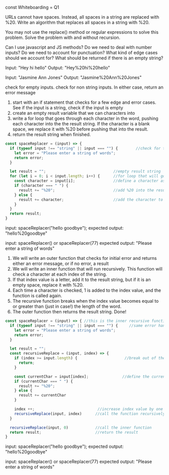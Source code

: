 const Whiteboarding = Q1

<!-- Question Prompt:  -->
URLs cannot have spaces. Instead, all spaces in a string are replaced with %20. Write an algorithm that replaces all spaces in a string with %20.

You may not use the replace() method or regular expressions to solve this problem. Solve the problem with and without recursion.


<!-- Clarification...-->
Can I use javascript and JS methods?
Do we need to deal with number inputs?
Do we need to account for punctuation? 
What kind of edge cases should we account for?
What should be returned if there is an empty string?

<!-- inputs and outputs -->
Input: "Hey hi hello"
Output: "Hey%20hi%20hello"

Input: "Jasmine Ann Jones"
Output: "Jasmine%20Ann%20Jones"

<!-- Error Handling and Edge Cases to Consider -->
check for empty inputs. 
check for non string inputs.
In either case, return an error message

  
<!-- Problem Breakdown without recursion: -->
1. start with an if statement that checks for a few edge and error cases. See if the input is a string, check if the input is empty
2. create an empty result variable that we can characters into
3. write a for loop that goes through each character in the word, pushing each character into the the result string. If the character is a blank space, we replace it with %20 before pushing that into the result.
4. return the result string when finished.

<!-- Code without recursion -->
```js
const spaceReplacer = (input) => {
  if (typeof input !== "string" || input === "") {        //check for type and input errors
    let error = "Please enter a string of words";
    return error;
  }

  let result = "";                              //empty result string
  for (let i = 0; i < input.length; i++) {      //for loop that will go through each character of our word    
    const character = input[i];                 //define a character as the input at a specific index
    if (character === " ") {
      result += "%20";                          //add %20 into the results array for any blank spaces
    } else {
      result += character;                      //add the character to the results array
    }
  }
  return result;
}
```

input: spaceReplacer("hello goodbye");
expected output: "hello%20goodbye"

input: spaceReplacer() or spaceReplacer(77)
expected output: "Please enter a string of words"



<!-- Problem Breakdown with recursion -->
1. We will write an outer function that checks for initial error and returns either an error message, or if no error, a result 
2. We will write an inner function that will run recursively. This function will check a character at each index of the string. 
3. If that index value is a letter, add it to the result string, but if it is an empty space, replace it with %20. 
4. Each time a character is checked, 1 is added to the index value, and the function is called again.
5. The recursive function breaks when the index value becomes equal to or greater than (just in case!) the length of the word.
6. The outer function then returns the result string. Done!

<!-- Code with recursion:  -->
```js
const spaceReplacer = (input) => { //this is the inner recursive function that will be called. Here is how it works...
  if (typeof input !== "string" || input === "") {     //same error handling as above
    let error = "Please enter a string of words";
    return error;
  }  

  let result = "";
  const recursiveReplace = (input, index) => {
    if (index >= input.length) {                     //break out of the loop once the index value is equal to the length of our word
      return; 
    }

    const currentChar = input[index];               //define the current character as the input at a specific index
    if (currentChar === " ") {     
      result += "%20";
    } else {
      result += currentChar
    }

    index ++;                            //increase index value by one
    recursiveReplace(input, index)      //call the function recursively 
  }

  recursiveReplace(input, 0)            //call the inner function
  return result;                        //return the result
}
```
input: spaceReplacer("hello goodbye");
expected output: "hello%20goodbye"

input: spaceReplacer() or spaceReplacer(77)
expected output: "Please enter a string of words"
